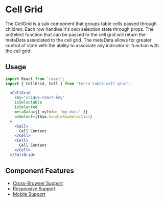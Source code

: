 # Cell Grid

The CellGrid is a sub component that groups table cells passed through children. Each row handles it's own selection state through props. The onSelect function that can be passed to the cell grid will return the metaData associated to the cell grid. The metaData allows for greater control of state with the ability to associate any indicator or function with the cell grid.

## Usage

```jsx
import React from 'react';
import { CellGrid, Cell } from 'terra-table-cell-grid';

  <CellGrid
    key="unique-react-key"
    isSelectable
    isSelected
    metaData={{ myInfo: 'my-data' }}
    onSelect={this.handleRowSelection}
  >
    <Cell>
      Cell Content
    </Cell>
    <Cell>
      Cell Content
    </Cell>
  </CellGrid>
```

## Component Features
* [Cross-Browser Support](https://github.com/cerner/terra-ui/blob/master/src/terra-dev-site/contributing/ComponentStandards.e.contributing.md#cross-browser-support)
* [Responsive Support](https://github.com/cerner/terra-ui/blob/master/src/terra-dev-site/contributing/ComponentStandards.e.contributing.md#responsive-support)
* [Mobile Support](https://github.com/cerner/terra-ui/blob/master/src/terra-dev-site/contributing/ComponentStandards.e.contributing.md#mobile-support)
